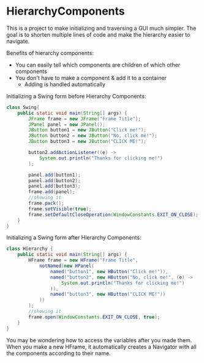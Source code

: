 # HierarchyComponents

This is a project to make initializing and traversing a GUI much simpler. The goal is to shorten multiple lines of code and make the hierarchy easier to navigate.

Benefits of hierarchy components:
* You can easily tell which components are children of which other components
* You don't have to make a component & add it to a container
  * Adding is handled automatically

Initializing a Swing form before Hierarchy Components:
```java
class Swing{
    public static void main(String[] args) {
        JFrame frame = new JFrame("Frame Title");
        JPanel panel = new JPanel();
        JButton button1 = new JButton("Click me!");
        JButton button2 = new JButton("No, click me!");        
        JButton button3 = new JButton("CLICK ME!");        

        button2.addActionListener((e) ->
            System.out.println("Thanks for clicking me!")
        );        

        panel.add(button1);
        panel.add(button2);
        panel.add(button3);
        frame.add(panel);
        //showing it
        frame.pack();
        frame.setVisible(true);
        frame.setDefaultCloseOperation(WindowConstants.EXIT_ON_CLOSE);
    }
}
```

Initializing a Swing form after Hierarchy Components:
```java
class Hierarchy {
    public static void main(String[] args) {
        HFrame frame = new HFrame("Frame Title",
            notNamed(new HPanel(
                named("button1", new HButton("Click me!")),
                named("button2", new HButton("No, click me!", (e) -> 
                    System.out.println("Thanks for clicking me!")
                )),
                named("button3", new HButton("CLICK ME!"))
            ))
        );
        //showing it
        frame.open(WindowConstants.EXIT_ON_CLOSE, true);
    }
}
```

You may be wondering how to access the variables after you made them.
When you make a new HFrame, it automatically creates a Navigator with all the components according to their name.